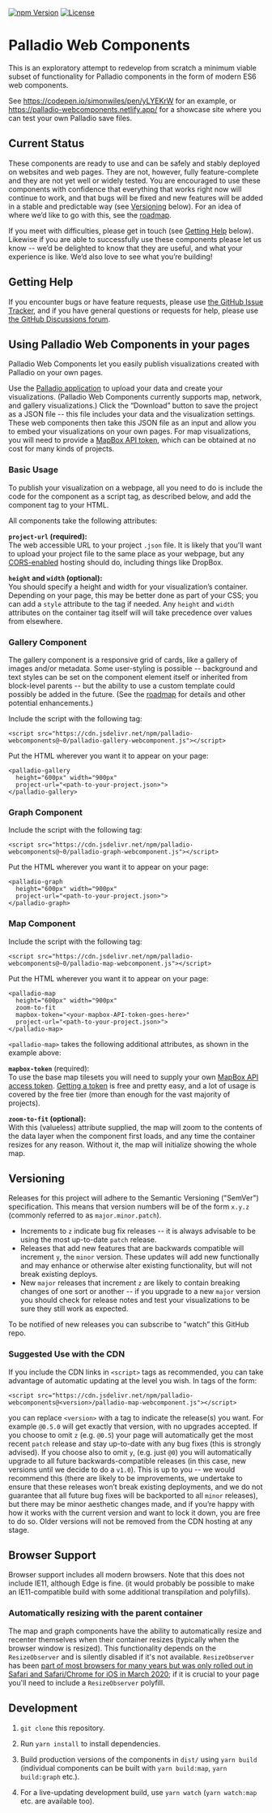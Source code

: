 [![npm Version](https://img.shields.io/npm/v/palladio-webcomponents?logo=npm)](https://www.npmjs.com/package/palladio-webcomponents)
[![License](https://img.shields.io/github/license/simonwiles/palladio-webcomponents)](https://github.com/simonwiles/palladio-webcomponents/blob/main/LICENSE)

# Palladio Web Components

This is an exploratory attempt to redevelop from scratch a minimum viable subset of functionality for Palladio components in the form of modern ES6 web components.

See https://codepen.io/simonwiles/pen/yLYEKrW for an example, or https://palladio-webcomponents.netlify.app/ for a showcase site where you can test your own Palladio save files.

## Current Status

These components are ready to use and can be safely and stably deployed on websites and web pages. They are not, however, fully feature-complete and they are not yet well or widely tested. You are encouraged to use these components with confidence that everything that works right now will continue to work, and that bugs will be fixed and new features will be added in a stable and predictable way (see [Versioning](#versioning) below). For an idea of where we’d like to go with this, see the [roadmap](ROADMAP.md).

If you meet with difficulties, please get in touch (see [Getting Help](#getting-help) below). Likewise if you are able to successfully use these components please let us know -- we’d be delighted to know that they are useful, and what your experience is like. We’d also love to see what you’re building!

## Getting Help

If you encounter bugs or have feature requests, please use [the GitHub Issue Tracker](https://github.com/simonwiles/palladio-webcomponents/issues), and if you have general questions or requests for help, please use [the GitHub Discussions forum](https://github.com/simonwiles/palladio-webcomponents/discussions).

## Using Palladio Web Components in your pages

Palladio Web Components let you easily publish visualizations created with Palladio on your own pages.

Use the [Palladio application](http://hdlab.stanford.edu/palladio/) to upload your data and create your visualizations. (Palladio Web Components currently supports map, network, and gallery visualizations.) Click the “Download” button to save the project as a JSON file -- this file includes your data and the visualization settings. These web components then take this JSON file as an input and allow you to embed your visualizations on your own pages. For map visualizations, you will need to provide a [MapBox API token](https://docs.mapbox.com/accounts/guides/tokens/), which can be obtained at no cost for many kinds of projects.

### Basic Usage

To publish your visualization on a webpage, all you need to do is include the code for the component as a script tag, as described below, and add the component tag to your HTML.

All components take the following attributes:

**`project-url` (required):**  
The web accessible URL to your project `.json` file. It is likely that you'll want to upload your project file to the same place as your webpage, but any [CORS-enabled](https://www.w3.org/wiki/CORS_Enabled) hosting should do, including things like DropBox.

**`height` and `width` (optional):**  
You should specify a height and width for your visualization’s container. Depending on your page, this may be better done as part of your CSS; you can add a `style` attribute to the tag if needed. Any `height` and `width` attributes on the container tag itself will will take precedence over values from elsewhere.

### Gallery Component

The gallery component is a responsive grid of cards, like a gallery of images and/or metadata. Some user-styling is possible -- background and text styles can be set on the component element itself or inherited from block-level parents -- but the ability to use a custom template could possibly be added in the future. (See the [roadmap](ROADMAP.md) for details and other potential enhancements.)

Include the script with the following tag:

```
<script src="https://cdn.jsdelivr.net/npm/palladio-webcomponents@~0/palladio-gallery-webcomponent.js"></script>
```

Put the HTML wherever you want it to appear on your page:

```
<palladio-gallery
  height="600px" width="900px"
  project-url="<path-to-your-project.json>">
</palladio-gallery>
```

### Graph Component

Include the script with the following tag:

```
<script src="https://cdn.jsdelivr.net/npm/palladio-webcomponents@~0/palladio-graph-webcomponent.js"></script>
```

Put the HTML wherever you want it to appear on your page:

```
<palladio-graph
  height="600px" width="900px"
  project-url="<path-to-your-project.json>">
</palladio-graph>
```

### Map Component

Include the script with the following tag:

```
<script src="https://cdn.jsdelivr.net/npm/palladio-webcomponents@~0/palladio-map-webcomponent.js"></script>
```

Put the HTML wherever you want it to appear on your page:

```
<palladio-map
  height="600px" width="900px"
  zoom-to-fit
  mapbox-token="<your-mapbox-API-token-goes-here>"
  project-url="<path-to-your-project.json>">
</palladio-map>
```

`<palladio-map>` takes the following additional attributes, as shown in the example above:

**`mapbox-token`** (required):  
To use the base map tilesets you will need to supply your own [MapBox API access token](https://docs.mapbox.com/accounts/guides/tokens/). [Getting a token](https://docs.mapbox.com/accounts/guides/) is free and pretty easy, and a lot of usage is covered by the free tier (more than enough for the vast majority of projects).

**`zoom-to-fit` (optional):**  
With this (valueless) attribute supplied, the map will zoom to the contents of the data layer when the component first loads, and any time the container resizes for any reason. Without it, the map will initialize showing the whole map.

## Versioning

Releases for this project will adhere to the Semantic Versioning ("SemVer") specification. This means that version numbers will be of the form `x.y.z` (commonly referred to as `major.minor.patch`).

- Increments to `z` indicate bug fix releases -- it is always advisable to be using the most up-to-date `patch` release.
- Releases that add new features that are backwards compatible will increment `y`, the `minor` version. These updates will add new functionally and may enhance or otherwise alter existing functionality, but will not break existing deploys.
- New `major` releases that increment `z` are likely to contain breaking changes of one sort or another -- if you upgrade to a new `major` version you should check for release notes and test your visualizations to be sure they still work as expected.

To be notified of new releases you can subscribe to ”watch” this GitHub repo.

### Suggested Use with the CDN

If you include the CDN links in `<script>` tags as recommended, you can take advantage of automatic updating at the level you wish. In tags of the form:

```
<script src="https://cdn.jsdelivr.net/npm/palladio-webcomponents@<version>/palladio-map-webcomponent.js"></script>
```

you can replace `<version>` with a tag to indicate the release(s) you want. For example `@0.5.0` will get exactly that version, with no upgrades accepted. If you choose to omit `z` (e.g. `@0.5`) your page will automatically get the most recent `patch` release and stay up-to-date with any bug fixes (this is strongly advised). If you choose also to omit `y`, (e.g. just `@0`) you will automatically upgrade to all future backwards-compatible releases (in this case, new versions until we decide to do a `v1.0`). This is up to you -- we would recommend this (there are likely to be improvements, we undertake to ensure that these releases won’t break existing deployments, and we do not guarantee that all future bug fixes will be backported to all `minor` releases), but there may be minor aesthetic changes made, and if you’re happy with how it works with the current version and want to lock it down, you are free to do so. Older versions will not be removed from the CDN hosting at any stage.

## Browser Support

Browser support includes all modern browsers. Note that this does not include IE11, although Edge is fine. (it would probably be possible to make an IE11-compatible build with some additional transpilation and polyfills).

### Automatically resizing with the parent container

The map and graph components have the ability to automatically resize and recenter themselves when their container resizes (typically when the browser window is resized). This functionality depends on the `ResizeObserver` and is silently disabled if it's not available. `ResizeObserver` has been [part of most browsers for many years but was only rolled out in Safari and Safari/Chrome for iOS in March 2020](https://caniuse.com/resizeobserver); if it is crucial to your page you'll need to include a `ResizeObserver` polyfill.

## Development

1. `git clone` this repository.

1. Run `yarn install` to install dependencies.

1. Build production versions of the components in `dist/` using `yarn build` (individual components can be built with `yarn build:map`, `yarn build:graph` etc.).

1. For a live-updating development build, use `yarn watch` (`yarn watch:map` etc. are available too).
